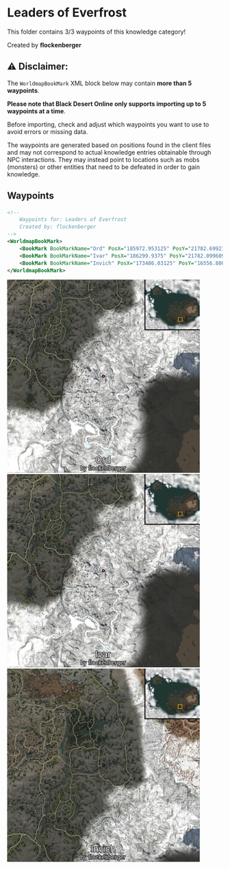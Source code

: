 # Leaders of Everfrost

This folder contains 3/3 waypoints of this knowledge category!


Created by **flockenberger**

## ⚠️ Disclaimer:
The `WorldmapBookMark` XML block below may contain **more than 5 waypoints**.

**Please note that Black Desert Online only supports importing up to 5 waypoints at a time**.

Before importing, check and adjust which waypoints you want to use to avoid errors or missing data.

The waypoints are generated based on positions found in the client files and may not correspond to actual knowledge entries obtainable through NPC interactions.
They may instead point to locations such as mobs (monsters) or other entities that need to be defeated in order to gain knowledge.

## Waypoints
```xml
<!--
    Waypoints for: Leaders of Everfrost
    Created by: flockenberger
-->
<WorldmapBookMark>
    <BookMark BookMarkName="Ord" PosX="185972.953125" PosY="21782.69921875" PosZ="-491747.03125" />
    <BookMark BookMarkName="Ivar" PosX="186299.9375" PosY="21782.099609375" PosZ="-491472.0625" />
    <BookMark BookMarkName="Invich" PosX="173486.03125" PosY="16556.80078125" PosZ="-380411.90625" />
</WorldmapBookMark>
```

<img src="./Leaders of Everfrost_Ord_Preview.webp" width="450"/> <img src="./Leaders of Everfrost_Ivar_Preview.webp" width="450"/> <img src="./Leaders of Everfrost_Invich_Preview.webp" width="450"/> 